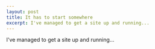 ```yaml
---
layout: post
title: It has to start somewhere
excerpt: I've managed to get a site up and running...
---
```


I've managed to get a site up and running...
